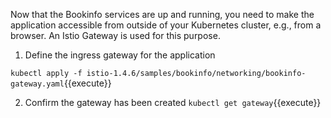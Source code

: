 
Now that the Bookinfo services are up and running, you need to make the application accessible from outside of your Kubernetes cluster, e.g., from a browser. An Istio Gateway is used for this purpose.

1. Define the ingress gateway for the application

`kubectl apply -f istio-1.4.6/samples/bookinfo/networking/bookinfo-gateway.yaml`{{execute}}

2. Confirm the gateway has been created
   `kubectl get gateway`{{execute}}
